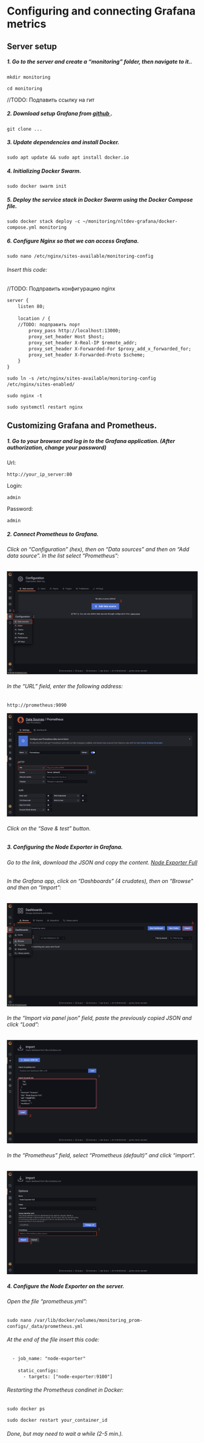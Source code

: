 # Configuring and connecting Grafana metrics

## Server setup

##### 1. Go to the server and create a “monitoring” folder, then navigate to it..
```
mkdir monitoring
```
```
cd monitoring
```

//TODO: Подпавить ссылку на гит
##### 2. Download setup Grafana from [github ](https://dashboard.stripe.com/test/dashboard).
```
git clone ...
```


##### 3. Update dependencies and install Docker.
```
sudo apt update && sudo apt install docker.io
```


##### 4. Initializing Docker Swarm.
```
sudo docker swarm init
```


##### 5. Deploy the service stack in Docker Swarm using the Docker Compose file.
```
sudo docker stack deploy -c ~/monitoring/nltdev-grafana/docker-compose.yml monitoring
```


##### 6. Configure Nginx so that we can access Grafana.
```
sudo nano /etc/nginx/sites-available/monitoring-config
```

###### Insert this code:
//TODO: Подправить конфигурацию nginx
```
server {
    listen 80;

    location / {
    //TODO: подправить порт
        proxy_pass http://localhost:13000;
        proxy_set_header Host $host;
        proxy_set_header X-Real-IP $remote_addr;
        proxy_set_header X-Forwarded-For $proxy_add_x_forwarded_for;
        proxy_set_header X-Forwarded-Proto $scheme;
    }
}
```
```
sudo ln -s /etc/nginx/sites-available/monitoring-config /etc/nginx/sites-enabled/
```
```
sudo nginx -t
```
```
sudo systemctl restart nginx
```



## Customizing Grafana and Prometheus.


##### 1. Go to your browser and log in to the Grafana application. (After authorization, change your password)
Url:
```
http://your_ip_server:80
```
Login:
```
admin
```
Password:
```
admin
```


##### 2. Connect Prometheus to Grafana.

###### Click on “Configuration” (hex), then on “Data sources” and then on “Add data source”. In the list select “Prometheus”:
![](../assets/grafana_screen_1.png)

###### In the “URL” field, enter the following address:
```
http://prometheus:9090
```
![](../assets/grafana_screen_2.png)

###### Click on the “Save & test” button.


##### 3. Configuring the Node Exporter in Grafana.

###### Go to the link, download the JSON and copy the content. [Node Exporter Full](https://grafana.com/grafana/dashboards/1860-node-exporter-full/)

###### In the Grafana app, click on “Dashboards” (4 crudates), then on “Browse” and then on “Import”:
![](../assets/grafana_screen_3.png)

###### In the “Import via panel json” field, paste the previously copied JSON and click “Load”:
![](../assets/grafana_screen_4.png)

###### In the “Prometheus” field, select “Prometheus (default)” and click “import”.
![](../assets/grafana_screen_5.png)


##### 4. Configure the Node Exporter on the server.

###### Open the file “prometheus.yml”:
```
sudo nano /var/lib/docker/volumes/monitoring_prom-configs/_data/prometheus.yml
```

###### At the end of the file insert this code:
```
  - job_name: "node-exporter"

    static_configs:
      - targets: ["node-exporter:9100"]
```

###### Restarting the Prometheus condinet in Docker:
```
sudo docker ps
```
```
sudo docker restart your_container_id
```

###### Done, but may need to wait a while (2-5 min.).